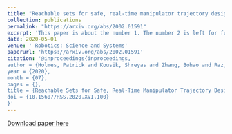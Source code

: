 ```yaml
---
title: "Reachable sets for safe, real-time manipulator trajectory design"
collection: publications
permalink: "https://arxiv.org/abs/2002.01591"
excerpt: 'This paper is about the number 1. The number 2 is left for future work.'
date: 2020-05-01
venue: ' Robotics: Science and Systems'
paperurl: 'https://arxiv.org/abs/2002.01591'
citation: '@inproceedings{inproceedings,
author = {Holmes, Patrick and Kousik, Shreyas and Zhang, Bohao and Raz, Daphna and Barbalata, Corina and Roberson, Matthew and Vasudevan, Ram},
year = {2020},
month = {07},
pages = {},
title = {Reachable Sets for Safe, Real-Time Manipulator Trajectory Design},
doi = {10.15607/RSS.2020.XVI.100}
}'
---
```


[Download paper here](https://arxiv.org/abs/2002.01591)
